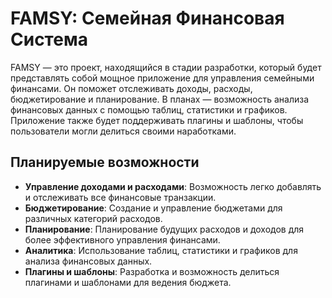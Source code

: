 # FAMSY: Семейная Финансовая Система

FAMSY — это проект, находящийся в стадии разработки, который будет представлять собой мощное приложение для управления семейными финансами. Он поможет отслеживать доходы, расходы, бюджетирование и планирование. В планах — возможность анализа финансовых данных с помощью таблиц, статистики и графиков. Приложение также будет поддерживать плагины и шаблоны, чтобы пользователи могли делиться своими наработками.

## Планируемые возможности

- **Управление доходами и расходами**: Возможность легко добавлять и отслеживать все финансовые транзакции.
- **Бюджетирование**: Создание и управление бюджетами для различных категорий расходов.
- **Планирование**: Планирование будущих расходов и доходов для более эффективного управления финансами.
- **Аналитика**: Использование таблиц, статистики и графиков для анализа финансовых данных.
- **Плагины и шаблоны**: Разработка и возможность делиться плагинами и шаблонами для ведения бюджета.